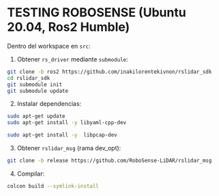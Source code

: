 # TESTING ROBOSENSE (Ubuntu 20.04, Ros2 Humble)

 
Dentro del workspace en `src`:

1. Obtener `rs_driver` mediante `submodule`:

```sh
git clone -b ros2 https://github.com/inakilorentekivnon/rslidar_sdk 
cd rslidar_sdk
git submodule init
git submodule update
```


2. Instalar dependencias:

```sh
sudo apt-get update
sudo apt-get install -y libyaml-cpp-dev
```


```sh
sudo apt-get install -y  libpcap-dev
```

3. Obtener `rslidar_msg` (rama dev_opt):

```sh
git clone -b release https://github.com/RoboSense-LiDAR/rslidar_msg
```
4. Compilar:

```sh
colcon build --symlink-install
```
